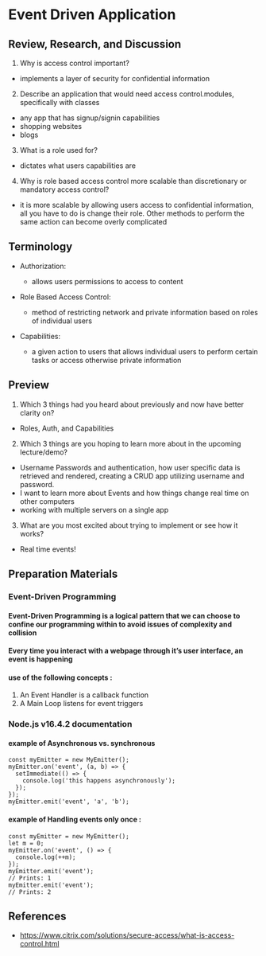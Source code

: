# Event Driven Application

## Review, Research, and Discussion

1. Why is access control important?

- implements a layer of security for confidential information

2. Describe an application that would need access control.modules, specifically with classes

- any app that has signup/signin capabilities
- shopping websites
- blogs

3. What is a role used for?

- dictates what users capabilities are

4. Why is role based access control more scalable than discretionary or mandatory access control?

- it is more scalable by allowing users access to confidential information, all you have to do is change their role. Other methods to perform the same action can become overly complicated

## Terminology

- Authorization:
  - allows users permissions to access to content

- Role Based Access Control:
  - method of restricting network and private information based on roles of individual users

- Capabilities:
  - a given action to users that allows individual users to perform certain tasks or access otherwise private information

## Preview

1. Which 3 things had you heard about previously and now have better clarity on?

- Roles, Auth, and Capabilities

2. Which 3 things are you hoping to learn more about in the upcoming lecture/demo?

- Username Passwords and authentication, how user specific data is retrieved and rendered, creating a CRUD app utilizing username and password.
- I want to learn more about Events and how things change real time on other computers
- working with multiple servers on a single app

3. What are you most excited about trying to implement or see how it works?

- Real time events!

## Preparation Materials

### Event-Driven Programming
#### Event-Driven Programming is a logical pattern that we can choose to confine our programming within to avoid issues of complexity and collision

#### Every time you interact with a webpage through it’s user interface, an event is happening

#### use of the following concepts :
1. An Event Handler is a callback function
2. A Main Loop listens for event triggers

### Node.js v16.4.2 documentation

#### example of Asynchronous vs. synchronous

```
const myEmitter = new MyEmitter();
myEmitter.on('event', (a, b) => {
  setImmediate(() => {
    console.log('this happens asynchronously');
  });
});
myEmitter.emit('event', 'a', 'b');
```
#### example of Handling events only once :

```
const myEmitter = new MyEmitter();
let m = 0;
myEmitter.on('event', () => {
  console.log(++m);
});
myEmitter.emit('event');
// Prints: 1
myEmitter.emit('event');
// Prints: 2
```

## References

- https://www.citrix.com/solutions/secure-access/what-is-access-control.html
